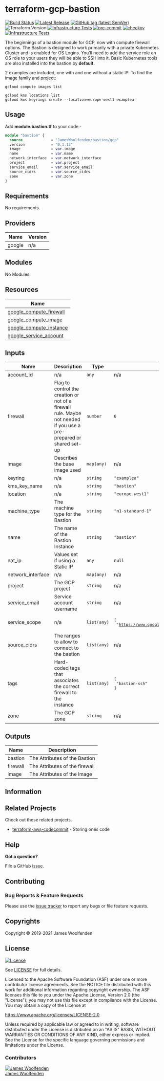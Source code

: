 # terraform-gcp-bastion

[![Build Status](https://github.com/JamesWoolfenden/terraform-gcp-bastion/workflows/Verify%20and%20Bump/badge.svg?branch=master)](https://github.com/JamesWoolfenden/terraform-gcp-bastion)
[![Latest Release](https://img.shields.io/github/release/JamesWoolfenden/terraform-gcp-bastion.svg)](https://github.com/JamesWoolfenden/terraform-gcp-bastion/releases/latest)
[![GitHub tag (latest SemVer)](https://img.shields.io/github/tag/JamesWoolfenden/terraform-gcp-bastion.svg?label=latest)](https://github.com/JamesWoolfenden/terraform-gcp-bastion/releases/latest)
![Terraform Version](https://img.shields.io/badge/tf-%3E%3D0.14.0-blue.svg)
[![Infrastructure Tests](https://www.bridgecrew.cloud/badges/github/JamesWoolfenden/terraform-gcp-bastion/cis_aws)](https://www.bridgecrew.cloud/link/badge?vcs=github&fullRepo=JamesWoolfenden%2Fterraform-gcp-bastion&benchmark=CIS+AWS+V1.2)
[![pre-commit](https://img.shields.io/badge/pre--commit-enabled-brightgreen?logo=pre-commit&logoColor=white)](https://github.com/pre-commit/pre-commit)
[![checkov](https://img.shields.io/badge/checkov-verified-brightgreen)](https://www.checkov.io/)
[![Infrastructure Tests](https://www.bridgecrew.cloud/badges/github/jameswoolfenden/terraform-gcp-bastion/general)](https://www.bridgecrew.cloud/link/badge?vcs=github&fullRepo=JamesWoolfenden%2Fterraform-gcp-bastion&benchmark=INFRASTRUCTURE+SECURITY)

The beginnings of a bastion module for GCP, now with compute firewall options.
The Bastion is designed to work primarily with a private Kubernetes Cluster and is enabled for OS Logins. You'll need to add the service role an OS role to your users they will be able to SSH into it.
Basic Kubernetes tools are also installed into the bastion by **default**.

2 examples are included, one with and one without a static IP.
To find the image family and project:

```cli
gcloud compute images list
```

```cli
gcloud kms locations list
gcloud kms keyrings create --location=europe-west1 examplea
```

## Usage

Add **module.bastion.tf** to your code:-

```terraform
module "bastion" {
  source             = "JamesWoolfenden/bastion/gcp"
  version            = "0.1.13"
  image              = var.image
  name               = var.name
  network_interface  = var.network_interface
  project            = var.project
  service_email      = var.service_email
  source_cidrs       = var.source_cidrs
  zone               = var.zone
}
```

<!-- BEGINNING OF PRE-COMMIT-TERRAFORM DOCS HOOK -->
## Requirements

No requirements.

## Providers

| Name | Version |
|------|---------|
| google | n/a |

## Modules

No Modules.

## Resources

| Name |
|------|
| [google_compute_firewall](https://registry.terraform.io/providers/hashicorp/google/latest/docs/resources/compute_firewall) |
| [google_compute_image](https://registry.terraform.io/providers/hashicorp/google/latest/docs/data-sources/compute_image) |
| [google_compute_instance](https://registry.terraform.io/providers/hashicorp/google/latest/docs/resources/compute_instance) |
| [google_service_account](https://registry.terraform.io/providers/hashicorp/google/latest/docs/data-sources/service_account) |

## Inputs

| Name | Description | Type | Default | Required |
|------|-------------|------|---------|:--------:|
| account\_id | n/a | `any` | n/a | yes |
| firewall | Flag to control the creation or not of a firewall rule. Maybe not needed if you use a pre-prepared or shared set-up | `number` | `0` | no |
| image | Describes the base image used | `map(any)` | n/a | yes |
| keyring | n/a | `string` | `"examplea"` | no |
| kms\_key\_name | n/a | `string` | `"bastion"` | no |
| location | n/a | `string` | `"europe-west1"` | no |
| machine\_type | The machine type for the Bastion | `string` | `"n1-standard-1"` | no |
| name | The name of the Bastion Instance | `string` | `"bastion"` | no |
| nat\_ip | Values set if using a Static IP | `any` | `null` | no |
| network\_interface | n/a | `map(any)` | n/a | yes |
| project | The GCP project | `string` | n/a | yes |
| service\_email | Service account username | `string` | n/a | yes |
| service\_scope | n/a | `list(any)` | <pre>[<br>  "https://www.googleapis.com/auth/cloud-platform"<br>]</pre> | no |
| source\_cidrs | The ranges to allow to connect to the bastion | `list(any)` | n/a | yes |
| tags | Hard-coded tags that associates the correct firewall to the instance | `list(any)` | <pre>[<br>  "bastion-ssh"<br>]</pre> | no |
| zone | The GCP zone | `string` | n/a | yes |

## Outputs

| Name | Description |
|------|-------------|
| bastion | The Attributes of the Bastion |
| firewall | The Attributes of the firewall |
| image | The Attributes of the Image |
<!-- END OF PRE-COMMIT-TERRAFORM DOCS HOOK -->

## Information

## Related Projects

Check out these related projects.

- [terraform-aws-codecommit](https://github.com/jameswoolfenden/terraform-aws-codebuild) - Storing ones code

## Help

**Got a question?**

File a GitHub [issue](https://github.com/jameswoolfenden/terraform-aws-bastion/issues).

## Contributing

### Bug Reports & Feature Requests

Please use the [issue tracker](https://github.com/jameswoolfenden/terraform-aws-bastion/issues) to report any bugs or file feature requests.

## Copyrights

Copyright © 2019-2021 James Woolfenden

## License

[![License](https://img.shields.io/badge/License-Apache%202.0-blue.svg)](https://opensource.org/licenses/Apache-2.0)

See [LICENSE](LICENSE) for full details.

Licensed to the Apache Software Foundation (ASF) under one
or more contributor license agreements. See the NOTICE file
distributed with this work for additional information
regarding copyright ownership. The ASF licenses this file
to you under the Apache License, Version 2.0 (the
"License"); you may not use this file except in compliance
with the License. You may obtain a copy of the License at

<https://www.apache.org/licenses/LICENSE-2.0>

Unless required by applicable law or agreed to in writing,
software distributed under the License is distributed on an
"AS IS" BASIS, WITHOUT WARRANTIES OR CONDITIONS OF ANY
KIND, either express or implied. See the License for the
specific language governing permissions and limitations
under the License.

### Contributors

[![James Woolfenden][jameswoolfenden_avatar]][jameswoolfenden_homepage]<br/>[James Woolfenden][jameswoolfenden_homepage]

[jameswoolfenden_homepage]: https://github.com/jameswoolfenden
[jameswoolfenden_avatar]: https://github.com/jameswoolfenden.png?size=150
[github]: https://github.com/jameswoolfenden
[linkedin]: https://www.linkedin.com/in/jameswoolfenden/
[twitter]: https://twitter.com/JimWoolfenden
[share_twitter]: https://twitter.com/intent/tweet/?text=terraform-aws-bastion&url=https://github.com/jameswoolfenden/terraform-aws-bastion
[share_linkedin]: https://www.linkedin.com/shareArticle?mini=true&title=terraform-aws-bastion&url=https://github.com/jameswoolfenden/terraform-aws-bastion
[share_reddit]: https://reddit.com/submit/?url=https://github.com/jameswoolfenden/terraform-aws-bastion
[share_facebook]: https://facebook.com/sharer/sharer.php?u=https://github.com/jameswoolfenden/terraform-aws-bastion
[share_email]: mailto:?subject=terraform-aws-bastion&body=https://github.com/jameswoolfenden/terraform-aws-bastion
